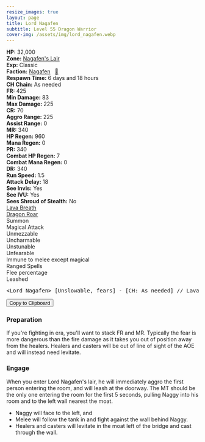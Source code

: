 ```yaml
---
resize_images: true
layout: page
title: Lord Nagafen
subtitle: Level 55 Dragon Warrior
cover-img: /assets/img/lord_nagafen.webp
---
```


<div class="info-section">
<div class="info-item"><strong>HP:</strong> 32,000</div>
<div class="info-item"><strong>Zone:</strong> <a href="https://www.pqdi.cc/zone/32" target="_blank">Nagafen's Lair</a></div>
<div class="info-item"><strong>Exp:</strong> Classic</div>
<div class="info-item"><strong>Faction:</strong> <a href="https://www.pqdi.cc/faction/249" target="_blank">Nagafen</a>&nbsp;&nbsp;&nbsp;<a href="https://www.pqdi.cc/npc/32040" target="_blank" title="View NPC on PQDI">🔗</a></div>
</div>

<div class="info-lockout">
<div class="info-lockoutitem"><strong>Respawn Time:</strong> 6 days and 18 hours</div>
<div class="info-lockoutitem"><strong>CH Chain:</strong> As needed</div>
</div>

<div class="stats-grid">
<div class="stats-row">
<div class="stats-cell"><strong>FR:</strong> 425</div>
<div class="stats-cell"><strong>Min Damage:</strong> 83</div>
<div class="stats-cell"><strong>Max Damage:</strong> 225</div>
</div>
<div class="stats-row">
<div class="stats-cell"><strong>CR:</strong> 70</div>
<div class="stats-cell"><strong>Aggro Range:</strong> 225</div>
<div class="stats-cell"><strong>Assist Range:</strong> 0</div>
</div>
<div class="stats-row">
<div class="stats-cell"><strong>MR:</strong> 340</div>
<div class="stats-cell"><strong>HP Regen:</strong> 960</div>
<div class="stats-cell"><strong>Mana Regen:</strong> 0</div>
</div>
<div class="stats-row">
<div class="stats-cell"><strong>PR:</strong> 340</div>
<div class="stats-cell"><strong>Combat HP Regen:</strong> 7</div>
<div class="stats-cell"><strong>Combat Mana Regen:</strong> 0</div>
</div>
<div class="stats-row">
<div class="stats-cell"><strong>DR:</strong> 340</div>
<div class="stats-cell"><strong>Run Speed:</strong> 1.5</div>
<div class="stats-cell"><strong>Attack Delay:</strong> 18</div>
</div>
<div class="stats-row">
<div class="stats-cell"><strong>See Invis:</strong> Yes</div>
<div class="stats-cell"><strong>See IVU:</strong> Yes</div>
<div class="stats-cell"><strong>Sees Shroud of Stealth:</strong> No</div>
</div>
</div>

<div class="spell-grid">
<div class="spell-cell"><a href="https://www.pqdi.cc/spell/861" target="_blank">Lava Breath</a></div>
<div class="spell-cell"><a href="https://www.pqdi.cc/spell/981" target="_blank">Dragon Roar</a></div>
</div>

<div class="ability-grid">
<div class="ability-cell">Summon</div>
<div class="ability-cell">Magical Attack</div>
<div class="ability-cell">Unmezzable</div>
<div class="ability-cell">Uncharmable</div>
<div class="ability-cell">Unstunable</div>
<div class="ability-cell">Unfearable</div>
<div class="ability-cell">Immune to melee except magical</div>
<div class="ability-cell">Ranged Spells</div>
<div class="ability-cell">Flee percentage</div>
<div class="ability-cell">Leashed</div>
</div>

<div class="copy-text-container"><pre class="copy-text-content" id="copy-box">&lt;Lord Nagafen&gt; [Unslowable, fears] - [CH: As needed] // Lava Breath (PBAOE, 300 rng FR, 0 check, 12s CD): 500 dmg AOE + 1 slot dispel // Dragon Roar (PBAOE, 300 rng, MR, -150 check, 36s CD): 18s max duration fear | **Keep junk buff in top slot**</pre><button class="copy-button" onclick="copyText('copy-box')">Copy to Clipboard</button></div>

### Preparation
If you're fighting in era, you'll want to stack FR and MR. Typically the fear is more dangerous than the fire damage as it takes you out of position away from the healers. Healers and casters will be out of line of sight of the AOE and will instead need levitate.

### Engage
When you enter Lord Nagafen's lair, he will immediately aggro the first person entering the room, and will leash at the doorway. The MT should be the only one entering the room for the first 5 seconds, pulling Naggy into his room and to the left wall nearest the moat. 

- Naggy will face to the left, and 
- Melee will follow the tank in and fight against the wall behind Naggy.
- Healers and casters will levitate in the moat left of the bridge and cast through the wall.
